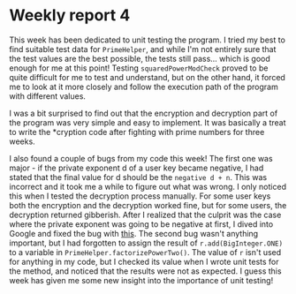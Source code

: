 # Weekly report 4
This week has been dedicated to unit testing the program. I tried my best to find suitable test data for `PrimeHelper`, and while I'm not entirely sure that the test values are the best possible, the tests still pass... which is good enough for me at this point! Testing `squaredPowerModCheck` proved to be quite difficult for me to test and understand, but on the other hand, it forced me to look at it more closely and follow the execution path of the program with different values.

I was a bit surprised to find out that the encryption and decryption part of the program was very simple and easy to implement. It was basically a treat to write the *cryption code after fighting with prime numbers for three weeks.

I also found a couple of bugs from my code this week! The first one was major - if the private exponent d of a user key became negative, I had stated that the final value for d should be the `negative d + n`. This was incorrect and it took me a while to figure out what was wrong. I only noticed this when I tested the decryption process manually. For some user keys both the encryption and the decryption worked fine, but for some users, the decryption returned gibberish. After I realized that the culprit was the case where the private exponent was going to be negative at first, I dived into Google and fixed the bug with [this](https://stackoverflow.com/a/21007972 "What to do with the results of extended Euclidean algorithm"). The second bug wasn't anything important, but I had forgotten to assign the result of `r.add(BigInteger.ONE)` to a variable in `PrimeHelper.factorizePowerTwo()`. The value of `r` isn't used for anything in my code, but I checked its value when I wrote unit tests for the method, and noticed that the results were not as expected. I guess this week has given me some new insight into the importance of unit testing!
